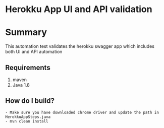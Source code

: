 # Herokku App UI and API validation

# Summary
This automation test validates the herokku swagger app which includes both UI and API automation

## Requirements
1. maven
2. Java 1.8

## How do I build?

```
- Make sure you have downloaded chrome driver and update the path in HerokkuAppSteps.java
- mvn clean install
```
